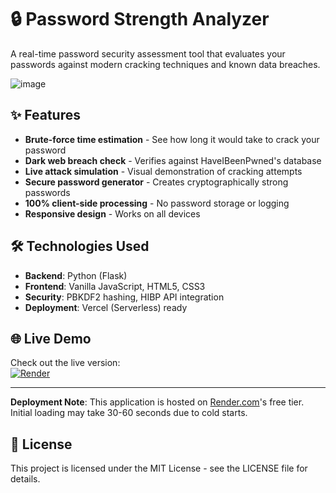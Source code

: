# 🔒 Password Strength Analyzer
A real-time password security assessment tool that evaluates your passwords against modern cracking techniques and known data breaches.

![image](https://github.com/user-attachments/assets/12557d56-8297-4a47-9940-46213a5f62ea)

## ✨ Features

- **Brute-force time estimation** - See how long it would take to crack your password
- **Dark web breach check** - Verifies against HaveIBeenPwned's database
- **Live attack simulation** - Visual demonstration of cracking attempts
- **Secure password generator** - Creates cryptographically strong passwords
- **100% client-side processing** - No password storage or logging
- **Responsive design** - Works on all devices

## 🛠️ Technologies Used
- **Backend**: Python (Flask)
- **Frontend**: Vanilla JavaScript, HTML5, CSS3
- **Security**: PBKDF2 hashing, HIBP API integration
- **Deployment**: Vercel (Serverless) ready

## 🌐 Live Demo
Check out the live version:  
[![Render](https://img.shields.io/badge/Render-Deployed-%23f5f5f5?logo=render&logoColor=46e3b7)](https://password-strength-analyzer-psa.onrender.com)

---

**Deployment Note**: This application is hosted on [Render.com](https://render.com)'s free tier. Initial loading may take 30-60 seconds due to cold starts.

## 📜 License
This project is licensed under the MIT License - see the LICENSE file for details.
